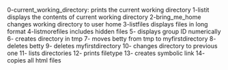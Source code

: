 0-current_working_directory: prints the current working directory
1-listit displays the contents of current working directory
2-bring_me_home changes working directory to user home
3-listfiles displays files in long format
4-listmorefiles includes hidden files
5- displays group ID numerically
6- creates directory in tmp
7- moves betty from tmp to myfirstdirectory
8- deletes betty
9- deletes myfirstdirectory
10- changes directory to previous one
11- lists directories
12- prints filetype
13- creates symbolic link
14- copies all html files
